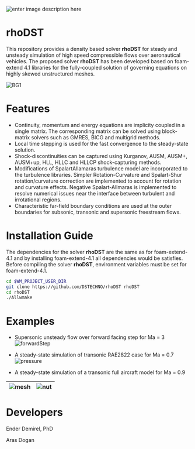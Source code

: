 ![enter image description here](https://user-images.githubusercontent.com/30440239/129488825-eb1f5388-fe71-45bf-9f60-6a9d69466836.jpg)

# rhoDST
This repository provides a density based solver **rhoDST** for steady and unsteady simulation of high speed compressible flows over aeronautical vehicles. The proposed solver **rhoDST** has been developed based on  foam-extend 4.1  libraries for the fully-coupled solution of governing equations on highly skewed unstructured meshes. 

![BG1](https://user-images.githubusercontent.com/30440239/131627275-4d343da5-bcdc-4502-8275-a7f8de4ea75a.jpg)
 

# Features

 - Continuity, momentum and energy equations are implicity coupled in a single matrix.  The corresponding matrix can be solved using block-matrix solvers such as GMRES, BICG and multigrid methods. 
 - Local time stepping is used for the fast convergence to the steady-state solution. 
 - Shock-discontinuities can be captured using Kurganov, AUSM, AUSM+, AUSM+up, HLL, HLLC and HLLCP shock-capturing methods. 
 - Modifications of SpalartAllamaras turbulence model are incorporated to the turbulence libraries. Simpler Rotation-Curvature and Spalart-Shur rotation/curvature correction are implemented to account for rotation and curvature effects.  Negative Spalart-Allmaras is implemented to resolve numerical issues near the interface between turbulent and irrotational regions. 
 - Characteristic far-field boundary conditions are used at the outer boundaries for subsonic, transonic and supersonic freestream flows. 
 
# Installation Guide
The dependencies for the solver **rhoDST** are the same as for foam-extend-4.1 and by installing foam-extend-4.1 all dependencies would be satisfies. Before compiling the solver **rhoDST**, environment variables must be set for foam-extend-4.1.

```bash
cd $WM_PROJECT_USER_DIR
git clone https://github.com/DSTECHNO/rhoDST rhoDST
cd rhoDST
./Allwmake
```
# Examples
* Supersonic unsteady flow over forward facing step for Ma = 3 
![forwardStep](https://user-images.githubusercontent.com/89465885/131667112-8ceb06f2-2cd3-424a-bf13-3c9acdb56dd0.png)

* A steady-state simulation of transonic RAE2822 case for Ma = 0.7
![pressure](https://user-images.githubusercontent.com/89465885/131667405-db903eff-9901-481e-b589-f4aba4e09966.png)


* A steady-state simulation of a transonic full aircraft model for Ma = 0.9

![mesh](https://user-images.githubusercontent.com/89465885/131667919-018a8a7f-f218-4d2b-a677-4a5eb141a59f.png) |  ![nut](https://user-images.githubusercontent.com/89465885/131667922-820729ee-6d01-4dc7-acb1-1374a36cfb6e.png)
--- | ---


# Developers

Ender Demirel, PhD

Aras Dogan


